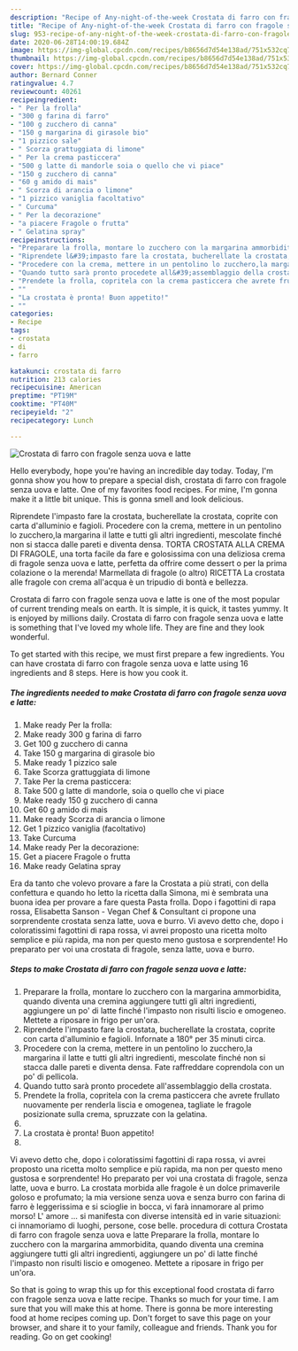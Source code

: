```yaml
---
description: "Recipe of Any-night-of-the-week Crostata di farro con fragole senza uova e latte"
title: "Recipe of Any-night-of-the-week Crostata di farro con fragole senza uova e latte"
slug: 953-recipe-of-any-night-of-the-week-crostata-di-farro-con-fragole-senza-uova-e-latte
date: 2020-06-28T14:00:19.684Z
image: https://img-global.cpcdn.com/recipes/b8656d7d54e138ad/751x532cq70/crostata-di-farro-con-fragole-senza-uova-e-latte-recipe-main-photo.jpg
thumbnail: https://img-global.cpcdn.com/recipes/b8656d7d54e138ad/751x532cq70/crostata-di-farro-con-fragole-senza-uova-e-latte-recipe-main-photo.jpg
cover: https://img-global.cpcdn.com/recipes/b8656d7d54e138ad/751x532cq70/crostata-di-farro-con-fragole-senza-uova-e-latte-recipe-main-photo.jpg
author: Bernard Conner
ratingvalue: 4.7
reviewcount: 40261
recipeingredient:
- " Per la frolla"
- "300 g farina di farro"
- "100 g zucchero di canna"
- "150 g margarina di girasole bio"
- "1 pizzico sale"
- " Scorza grattuggiata di limone"
- " Per la crema pasticcera"
- "500 g latte di mandorle soia o quello che vi piace"
- "150 g zucchero di canna"
- "60 g amido di mais"
- " Scorza di arancia o limone"
- "1 pizzico vaniglia facoltativo"
- " Curcuma"
- " Per la decorazione"
- "a piacere Fragole o frutta"
- " Gelatina spray"
recipeinstructions:
- "Preparare la frolla, montare lo zucchero con la margarina ammorbidita, quando diventa una cremina aggiungere tutti gli altri ingredienti, aggiungere un po&#39; di latte finché l&#39;impasto non risulti liscio e omogeneo. Mettete a riposare in frigo per un&#39;ora."
- "Riprendete l&#39;impasto fare la crostata, bucherellate la crostata, coprite con carta d&#39;alluminio e fagioli. Infornate a 180° per 35 minuti circa."
- "Procedere con la crema, mettere in un pentolino lo zucchero,la margarina il latte e tutti gli altri ingredienti, mescolate finché non si stacca dalle pareti e diventa densa. Fate raffreddare coprendola con un po&#39; di pellicola."
- "Quando tutto sarà pronto procedete all&#39;assemblaggio della crostata."
- "Prendete la frolla, copritela con la crema pasticcera che avrete frullato nuovamente per renderla liscia e omogenea, tagliate le fragole posizionate sulla crema, spruzzate con la gelatina."
- ""
- "La crostata è pronta! Buon appetito!"
- ""
categories:
- Recipe
tags:
- crostata
- di
- farro

katakunci: crostata di farro 
nutrition: 213 calories
recipecuisine: American
preptime: "PT19M"
cooktime: "PT40M"
recipeyield: "2"
recipecategory: Lunch

---
```



![Crostata di farro con fragole senza uova e latte](https://img-global.cpcdn.com/recipes/b8656d7d54e138ad/751x532cq70/crostata-di-farro-con-fragole-senza-uova-e-latte-recipe-main-photo.jpg)

Hello everybody, hope you're having an incredible day today. Today, I'm gonna show you how to prepare a special dish, crostata di farro con fragole senza uova e latte. One of my favorites food recipes. For mine, I'm gonna make it a little bit unique. This is gonna smell and look delicious.

Riprendete l&#39;impasto fare la crostata, bucherellate la crostata, coprite con carta d&#39;alluminio e fagioli. Procedere con la crema, mettere in un pentolino lo zucchero,la margarina il latte e tutti gli altri ingredienti, mescolate finché non si stacca dalle pareti e diventa densa. TORTA CROSTATA ALLA CREMA DI FRAGOLE, una torta facile da fare e golosissima con una deliziosa crema di fragole senza uova e latte, perfetta da offrire come dessert o per la prima colazione o la merenda! Marmellata di fragole (o altro) RICETTA La crostata alle fragole con crema all&#39;acqua è un tripudio di bontà e bellezza.

Crostata di farro con fragole senza uova e latte is one of the most popular of current trending meals on earth. It is simple, it is quick, it tastes yummy. It is enjoyed by millions daily. Crostata di farro con fragole senza uova e latte is something that I've loved my whole life. They are fine and they look wonderful.


To get started with this recipe, we must first prepare a few ingredients. You can have crostata di farro con fragole senza uova e latte using 16 ingredients and 8 steps. Here is how you cook it.

<!--inarticleads1-->

##### The ingredients needed to make Crostata di farro con fragole senza uova e latte:

1. Make ready  Per la frolla:
1. Make ready 300 g farina di farro
1. Get 100 g zucchero di canna
1. Take 150 g margarina di girasole bio
1. Make ready 1 pizzico sale
1. Take  Scorza grattuggiata di limone
1. Take  Per la crema pasticcera:
1. Take 500 g latte di mandorle, soia o quello che vi piace
1. Make ready 150 g zucchero di canna
1. Get 60 g amido di mais
1. Make ready  Scorza di arancia o limone
1. Get 1 pizzico vaniglia (facoltativo)
1. Take  Curcuma
1. Make ready  Per la decorazione:
1. Get a piacere Fragole o frutta
1. Make ready  Gelatina spray


Era da tanto che volevo provare a fare la Crostata a più strati, con della confettura e quando ho letto la ricetta dalla Simona, mi è sembrata una buona idea per provare a fare questa Pasta frolla. Dopo i fagottini di rapa rossa, Elisabetta Sanson - Vegan Chef &amp; Consultant ci propone una sorprendente crostata senza latte, uova e burro. Vi avevo detto che, dopo i coloratissimi fagottini di rapa rossa, vi avrei proposto una ricetta molto semplice e più rapida, ma non per questo meno gustosa e sorprendente! Ho preparato per voi una crostata di fragole, senza latte, uova e burro. 

<!--inarticleads2-->

##### Steps to make Crostata di farro con fragole senza uova e latte:

1. Preparare la frolla, montare lo zucchero con la margarina ammorbidita, quando diventa una cremina aggiungere tutti gli altri ingredienti, aggiungere un po&#39; di latte finché l&#39;impasto non risulti liscio e omogeneo. Mettete a riposare in frigo per un&#39;ora.
1. Riprendete l&#39;impasto fare la crostata, bucherellate la crostata, coprite con carta d&#39;alluminio e fagioli. Infornate a 180° per 35 minuti circa.
1. Procedere con la crema, mettere in un pentolino lo zucchero,la margarina il latte e tutti gli altri ingredienti, mescolate finché non si stacca dalle pareti e diventa densa. Fate raffreddare coprendola con un po&#39; di pellicola.
1. Quando tutto sarà pronto procedete all&#39;assemblaggio della crostata.
1. Prendete la frolla, copritela con la crema pasticcera che avrete frullato nuovamente per renderla liscia e omogenea, tagliate le fragole posizionate sulla crema, spruzzate con la gelatina.
1. 
1. La crostata è pronta! Buon appetito!
1. 


Vi avevo detto che, dopo i coloratissimi fagottini di rapa rossa, vi avrei proposto una ricetta molto semplice e più rapida, ma non per questo meno gustosa e sorprendente! Ho preparato per voi una crostata di fragole, senza latte, uova e burro. La crostata morbida alle fragole è un dolce primaverile goloso e profumato; la mia versione senza uova e senza burro con farina di farro è leggerissima e si scioglie in bocca, vi farà innamorare al primo morso! L&#39; amore … si manifesta con diverse intensità ed in varie situazioni: ci innamoriamo di luoghi, persone, cose belle. procedura di cottura Crostata di farro con fragole senza uova e latte Preparare la frolla, montare lo zucchero con la margarina ammorbidita, quando diventa una cremina aggiungere tutti gli altri ingredienti, aggiungere un po&#39; di latte finché l&#39;impasto non risulti liscio e omogeneo. Mettete a riposare in frigo per un&#39;ora. 

So that is going to wrap this up for this exceptional food crostata di farro con fragole senza uova e latte recipe. Thanks so much for your time. I am sure that you will make this at home. There is gonna be more interesting food at home recipes coming up. Don't forget to save this page on your browser, and share it to your family, colleague and friends. Thank you for reading. Go on get cooking!
